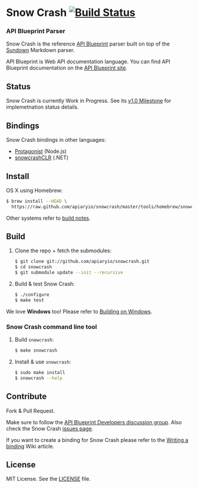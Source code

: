 # Snow Crash [![Build Status](https://travis-ci.org/apiaryio/snowcrash.png?branch=master)](https://travis-ci.org/apiaryio/snowcrash)

### API Blueprint Parser
Snow Crash is the reference [API Blueprint](http://apiblueprint.org) parser built on top of the [Sundown](https://github.com/vmg/sundown) Markdown parser.

API Blueprint is Web API documentation language. You can find API Blueprint documentation on the [API Blueprint site](http://apiblueprint.org).

## Status
Snow Crash is currently Work in Progress. See its [v1.0 Milestone](https://github.com/apiaryio/snowcrash/issues?milestone=1&state=open) for implemetnation status details.

## Bindings
Snow Crash bindings in other languages:

- [Protagonist](https://github.com/apiaryio/protagonist) (Node.js)
- [snowcrashCLR](https://github.com/SeriousM/snowcrashCLR) (.NET)

## Install
OS X using Homebrew:

```sh
$ brew install --HEAD \
  https://raw.github.com/apiaryio/snowcrash/master/tools/homebrew/snowcrash.rb
```

Other systems refer to [build notes](#build).

## Build
1. Clone the repo + fetch the submodules:

	```sh
	$ git clone git://github.com/apiaryio/snowcrash.git
	$ cd snowcrash
	$ git submodule update --init --recursive
	```

2. Build & test Snow Crash:

	```sh
	$ ./configure
	$ make test
	```
	
We love **Windows** too! Please refer to [Building on Windows](https://github.com/apiaryio/snowcrash/wiki/Building-on-Windows).
		
### Snow Crash command line tool

1. Build `snowcrash`:
	
	```sh
	$ make snowcrash
	```

2. Install & use `snowcrash`:

	```sh
	$ sudo make install
	$ snowcrash --help
	```

## Contribute
Fork & Pull Request. 

Make sure to follow the [API Blueprint Developers discussion group](https://groups.google.com/forum/#!forum/apiblueprint-dev). Also check the Snow Crash [issues page](https://github.com/apiaryio/snowcrash/issues?state=open).

If you want to create a binding for Snow Crash please refer to the [Writing a binding](https://github.com/apiaryio/snowcrash/wiki/Writing-a-binding) Wiki article.

## License
MIT License. See the [LICENSE](https://github.com/apiaryio/snowcrash/blob/master/LICENSE) file.
